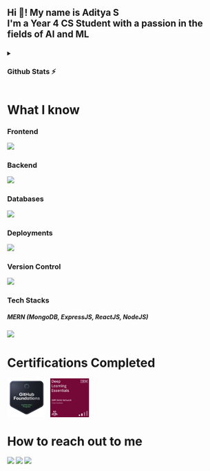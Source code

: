 <h2>Hi 👋! My name is Aditya S<br>
I'm a Year 4 CS Student with a passion in the fields of AI and ML</h2>

###

<details>
        <summary><h3>Github Stats ⚡</h3></summary>
        <div>
                <img src="https://github-readme-stats.vercel.app/api/top-langs?username=adityashibu&locale=en&hide_title=false&layout=compact&card_width=320&langs_count=5&theme=dracula&hide_border=false" height="150" alt="languages graph"  />
                <img src="https://github-readme-stats.vercel.app/api?username=adityashibu&show_icons=true&theme=dracula" height="150" alt="languages graph"  />
        </div>
</details>

###

<h1>What I know</h1>
<h3>Frontend</h3>
<p>
    <img src="https://skillicons.dev/icons?i=html,css,js,react,tailwind,threejs"/>
</p>

<h3>Backend</h3>
<p>
    <img src="https://skillicons.dev/icons?i=c,ocaml,js,py,java,express,nodejs"/>
</p>

<h3>Databases</h3>
<p>
    <img src="https://skillicons.dev/icons?i=mongodb,mysql,firebase"/>
</p>

<h3>Deployments</h3>
<p>
    <img src="https://skillicons.dev/icons?i=netlify,vercel,cloudflare"/>
</p>

<h3>Version Control</h3>
<p>
    <img src="https://skillicons.dev/icons?i=git,github,gitlab"/>
</p>

<h3>Tech Stacks</h3>
<p>
        <h5><b>MERN (MongoDB, ExpressJS, ReactJS, NodeJS)</b></h5>
    <img src="https://skillicons.dev/icons?i=mongodb,express,react,nodejs"/>
</p>

###

<h1>Certifications Completed</h1>
<div style="display: flex; gap: 10px;">
    <img src="./images/github-foundations.png" alt="GitHub Foundations Certification" height="90" style="vertical-align: top;" />
    <img src="./images/deep-learning-essentials.png" alt="Deep Learning Essentials Certification" height="90" style="vertical-align: top;" />
</div>

###

<h1>How to reach out to me</h1>
<div style="text-decoration:none">
  <a href="https://www.instagram.com/adwii.iii/" target="_blank" style="text-decoration:none;">
    <img src="https://skillicons.dev/icons?i=instagram"/>
  </a>
  <a href="https://www.linkedin.com/in/adityashibu/" target="_blank" style="text-decoration:none">
    <img src="https://skillicons.dev/icons?i=linkedin"/>
  </a>
  <a href="mailto:adityashibuonline@gmail.com" target="_blank" style="text-decoration:none">
    <img src="https://skillicons.dev/icons?i=gmail"/>
  </a>
</div>
